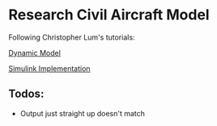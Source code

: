 # Research Civil Aircraft Model

Following Christopher Lum's tutorials:

[Dynamic Model](https://www.youtube.com/watch?v=bFFAL9lI2IQ&list=PLhRPbnr2XMWrQriFKsik1Zv-0pbx-RG6Y&index=10)

[Simulink Implementation](https://www.youtube.com/watch?v=m5sEln5bWuM)

## Todos:
- Output just straight up doesn't match